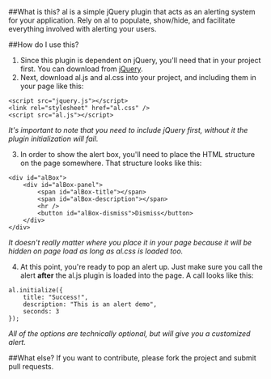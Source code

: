 ##What is this?
al is a simple jQuery plugin that acts as an alerting system for your application. Rely on al to populate, show/hide, and facilitate everything involved with alerting your users.

##How do I use this?
1. Since this plugin is dependent on jQuery, you'll need that in your project first. You can download from [jQuery](http://jquery.com).
2. Next, download al.js and al.css into your project, and including them in your page like this:

```
<script src="jquery.js"></script>
<link rel="stylesheet" href="al.css" />
<script src="al.js"></script>
```

*It's important to note that you need to include jQuery first, without it the plugin initialization will fail.*

3. In order to show the alert box, you'll need to place the HTML structure on the page somewhere. That structure looks like this:

```
<div id="alBox">
    <div id="alBox-panel">
        <span id="alBox-title"></span>
        <span id="alBox-description"></span>
        <hr />
        <button id="alBox-dismiss">Dismiss</button>
    </div>
</div>
```

*It doesn't really matter where you place it in your page because it will be hidden on page load as long as al.css is loaded too.*

4. At this point, you're ready to pop an alert up. Just make sure you call the alert **after** the al.js plugin is loaded into the page. A call looks like this:

```
al.initialize({
    title: "Success!",
    description: "This is an alert demo",
    seconds: 3
});
```
*All of the options are technically optional, but will give you a customized alert.*

##What else?
If you want to contribute, please fork the project and submit pull requests.